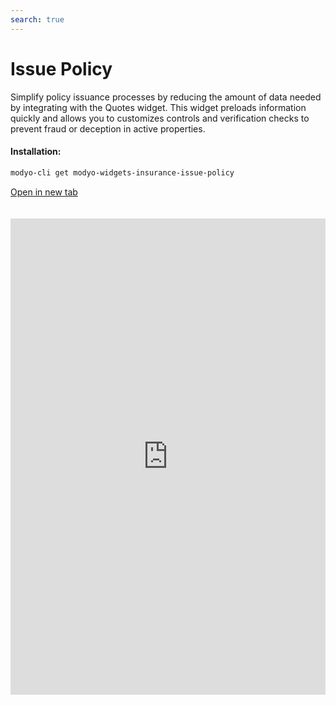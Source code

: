 ```yaml
---
search: true
---
```


# Issue Policy

Simplify policy issuance processes by reducing the amount of data needed by integrating with the Quotes widget. This widget preloads information quickly and allows you to customizes controls and verification checks to prevent fraud or deception in active properties.

#### Installation:

```bash
modyo-cli get modyo-widgets-insurance-issue-policy
```

[Open in new tab](https://widgets-es.modyo.com/seguros/broker/emitir-poliza)

<iframe id="widgetFrame" src="https://widgets-es.modyo.com/seguros/broker/emitir-poliza" width="100%" frameBorder="0"  style="min-height:762px;overflow:auto;margin-top:20px;"></p>

<table spaces-before="0">
  <tr>
    <th>
      Feature
    </th>
    
    <th>
      Description
    </th>
  </tr>
  
  <tr>
    <td>
      Save
    </td>
    
    <td>
      Brokers don't always have all the data at hand. This option helps generate draft policies without losing the current policy issuance process.
    </td>
  </tr>
  
  <tr>
    <td>
      Effective Date
    </td>
    
    <td>
      Your broker can filter directly by Effective Date and Property type. This saves time by integrating this section with the information collected in the Quote widget.
    </td>
  </tr>
  
  <tr>
    <td>
      Summary
    </td>
    
    <td>
      This section presents a summary of the quote before generating it to validate coverage, deductibles, and offers the option of changing the premium percentage selected for the quote.
    </td>
  </tr>
</table>
